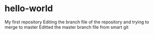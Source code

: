 # hello-world
My first repository
Editing the branch file of the repository and trying to merge to master
Editted the master branch file from smart git
